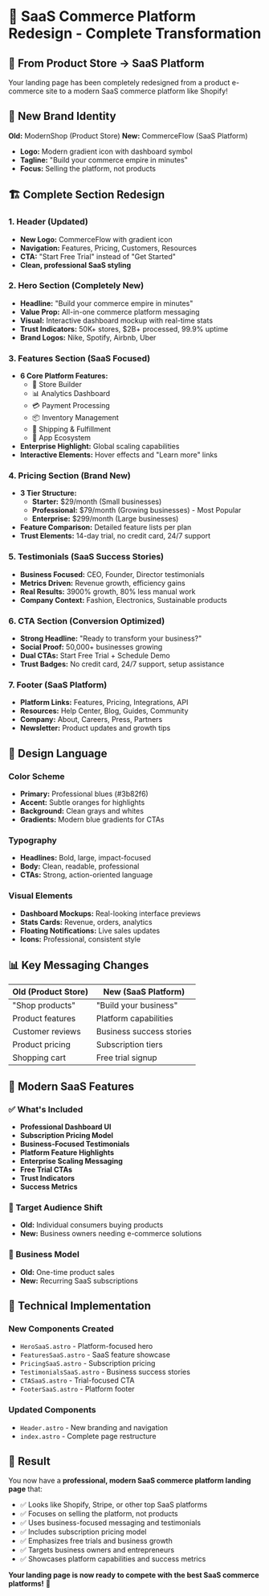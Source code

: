 # 🎨 SaaS Commerce Platform Redesign - Complete Transformation

## 🔄 From Product Store → SaaS Platform

Your landing page has been completely redesigned from a product e-commerce site to a modern SaaS commerce platform like Shopify!

## 🎯 New Brand Identity

**Old:** ModernShop (Product Store)
**New:** CommerceFlow (SaaS Platform)

- **Logo:** Modern gradient icon with dashboard symbol
- **Tagline:** "Build your commerce empire in minutes"
- **Focus:** Selling the platform, not products

## 🏗️ Complete Section Redesign

### 1. Header (Updated)
- **New Logo:** CommerceFlow with gradient icon
- **Navigation:** Features, Pricing, Customers, Resources
- **CTA:** "Start Free Trial" instead of "Get Started"
- **Clean, professional SaaS styling**

### 2. Hero Section (Completely New)
- **Headline:** "Build your commerce empire in minutes"
- **Value Prop:** All-in-one commerce platform messaging
- **Visual:** Interactive dashboard mockup with real-time stats
- **Trust Indicators:** 50K+ stores, $2B+ processed, 99.9% uptime
- **Brand Logos:** Nike, Spotify, Airbnb, Uber

### 3. Features Section (SaaS Focused)
- **6 Core Platform Features:**
  - 🏪 Store Builder
  - 📊 Analytics Dashboard  
  - 💳 Payment Processing
  - 📦 Inventory Management
  - 🚚 Shipping & Fulfillment
  - 🔧 App Ecosystem
- **Enterprise Highlight:** Global scaling capabilities
- **Interactive Elements:** Hover effects and "Learn more" links

### 4. Pricing Section (Brand New)
- **3 Tier Structure:**
  - **Starter:** $29/month (Small businesses)
  - **Professional:** $79/month (Growing businesses) - Most Popular
  - **Enterprise:** $299/month (Large businesses)
- **Feature Comparison:** Detailed feature lists per plan
- **Trust Elements:** 14-day trial, no credit card, 24/7 support

### 5. Testimonials (SaaS Success Stories)
- **Business Focused:** CEO, Founder, Director testimonials
- **Metrics Driven:** Revenue growth, efficiency gains
- **Real Results:** 3900% growth, 80% less manual work
- **Company Context:** Fashion, Electronics, Sustainable products

### 6. CTA Section (Conversion Optimized)
- **Strong Headline:** "Ready to transform your business?"
- **Social Proof:** 50,000+ businesses growing
- **Dual CTAs:** Start Free Trial + Schedule Demo
- **Trust Badges:** No credit card, 24/7 support, setup assistance

### 7. Footer (SaaS Platform)
- **Platform Links:** Features, Pricing, Integrations, API
- **Resources:** Help Center, Blog, Guides, Community
- **Company:** About, Careers, Press, Partners
- **Newsletter:** Product updates and growth tips

## 🎨 Design Language

### Color Scheme
- **Primary:** Professional blues (#3b82f6)
- **Accent:** Subtle oranges for highlights
- **Background:** Clean grays and whites
- **Gradients:** Modern blue gradients for CTAs

### Typography
- **Headlines:** Bold, large, impact-focused
- **Body:** Clean, readable, professional
- **CTAs:** Strong, action-oriented language

### Visual Elements
- **Dashboard Mockups:** Real-looking interface previews
- **Stats Cards:** Revenue, orders, analytics
- **Floating Notifications:** Live sales updates
- **Icons:** Professional, consistent style

## 📊 Key Messaging Changes

| Old (Product Store) | New (SaaS Platform) |
|-------------------|-------------------|
| "Shop products" | "Build your business" |
| Product features | Platform capabilities |
| Customer reviews | Business success stories |
| Product pricing | Subscription tiers |
| Shopping cart | Free trial signup |

## 🚀 Modern SaaS Features

### ✅ What's Included
- **Professional Dashboard UI**
- **Subscription Pricing Model**
- **Business-Focused Testimonials**
- **Platform Feature Highlights**
- **Enterprise Scaling Messaging**
- **Free Trial CTAs**
- **Trust Indicators**
- **Success Metrics**

### 🎯 Target Audience Shift
- **Old:** Individual consumers buying products
- **New:** Business owners needing e-commerce solutions

### 💼 Business Model
- **Old:** One-time product sales
- **New:** Recurring SaaS subscriptions

## 🔧 Technical Implementation

### New Components Created
- `HeroSaaS.astro` - Platform-focused hero
- `FeaturesSaaS.astro` - SaaS feature showcase
- `PricingSaaS.astro` - Subscription pricing
- `TestimonialsSaaS.astro` - Business success stories
- `CTASaaS.astro` - Trial-focused CTA
- `FooterSaaS.astro` - Platform footer

### Updated Components
- `Header.astro` - New branding and navigation
- `index.astro` - Complete page restructure

## 🎉 Result

You now have a **professional, modern SaaS commerce platform landing page** that:

- ✅ Looks like Shopify, Stripe, or other top SaaS platforms
- ✅ Focuses on selling the platform, not products
- ✅ Uses business-focused messaging and testimonials
- ✅ Includes subscription pricing model
- ✅ Emphasizes free trials and business growth
- ✅ Targets business owners and entrepreneurs
- ✅ Showcases platform capabilities and success metrics

**Your landing page is now ready to compete with the best SaaS commerce platforms!** 🚀